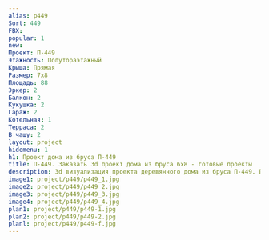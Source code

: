 ```yaml
---
alias: p449
Sort: 449
FBX: 
popular: 1
new: 
Проект: П-449
Этажность: Полутораэтажный
Крыша: Прямая
Размер: 7х8
Площадь: 88
Эркер: 2
Балкон: 2
Кукушка: 2
Гараж: 2
Котельная: 1
Терраса: 2
В чашу: 2
layout: project
hidemenu: 1
h1: Проект дома из бруса П-449
title: П-449. Заказать 3d проект дома из бруса 6х8 - готовые проекты
description: 3d визуализация проекта деревянного дома из бруса П-449. Площадь 88 м2, размер 6х8. Вы можете внести любые изменения в проект.
image1: project/p449/p449_1.jpg
image2: project/p449/p449_2.jpg
image3: project/p449/p449_3.jpg
image4: project/p449/p449_4.jpg
plan1: project/p449/p449-1.jpg
plan2: project/p449/p449-2.jpg
planl: project/p449/p449-f.jpg
---
```

